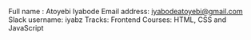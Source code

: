  Full name : Atoyebi Iyabode
 Email address: iyabodeatoyebi@gmail.com 
 Slack username: iyabz 
 Tracks: Frontend 
 Courses: HTML, CSS and JavaScript 
